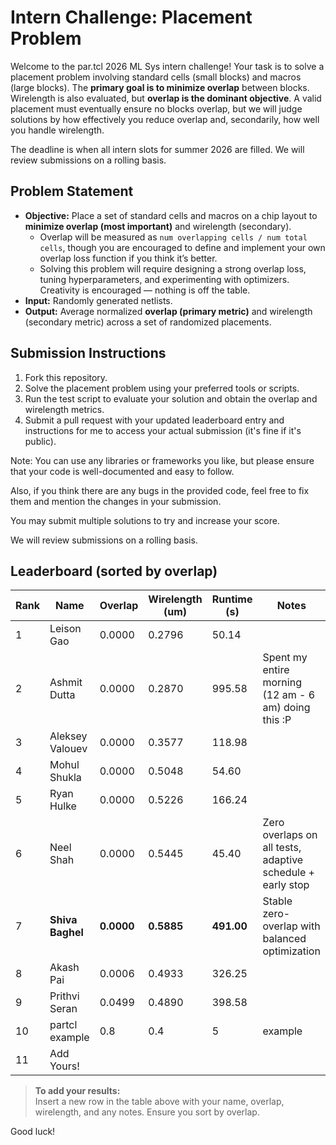 # Intern Challenge: Placement Problem

Welcome to the par.tcl 2026 ML Sys intern challenge! Your task is to solve a placement problem involving standard cells (small blocks) and macros (large blocks). The **primary goal is to minimize overlap** between blocks. Wirelength is also evaluated, but **overlap is the dominant objective**. A valid placement must eventually ensure no blocks overlap, but we will judge solutions by how effectively you reduce overlap and, secondarily, how well you handle wirelength.

The deadline is when all intern slots for summer 2026 are filled. We will review submissions on a rolling basis.

## Problem Statement

- **Objective:** Place a set of standard cells and macros on a chip layout to **minimize overlap (most important)** and wirelength (secondary).  
  - Overlap will be measured as `num overlapping cells / num total cells`, though you are encouraged to define and implement your own overlap loss function if you think it’s better.  
  - Solving this problem will require designing a strong overlap loss, tuning hyperparameters, and experimenting with optimizers. Creativity is encouraged — nothing is off the table.  
- **Input:** Randomly generated netlists.  
- **Output:** Average normalized **overlap (primary metric)** and wirelength (secondary metric) across a set of randomized placements.  

## Submission Instructions

1. Fork this repository.  
2. Solve the placement problem using your preferred tools or scripts.  
3. Run the test script to evaluate your solution and obtain the overlap and wirelength metrics.  
4. Submit a pull request with your updated leaderboard entry and instructions for me to access your actual submission (it's fine if it's public).  

Note: You can use any libraries or frameworks you like, but please ensure that your code is well-documented and easy to follow.  

Also, if you think there are any bugs in the provided code, feel free to fix them and mention the changes in your submission.  

You may submit multiple solutions to try and increase your score.

We will review submissions on a rolling basis. 


## Leaderboard (sorted by overlap)

| Rank | Name             | Overlap    | Wirelength (um) | Runtime (s) | Notes                                                      |
| ---- | ---------------- | ---------- | --------------- | ----------- | ---------------------------------------------------------- |
| 1    | Leison Gao       | 0.0000     | 0.2796          | 50.14       |                                                            |
| 2    | Ashmit Dutta     | 0.0000     | 0.2870          | 995.58      | Spent my entire morning (12 am - 6 am) doing this :P       |
| 3    | Aleksey Valouev  | 0.0000     | 0.3577          | 118.98      |                                                            |
| 4    | Mohul Shukla     | 0.0000     | 0.5048          | 54.60       |                                                            |
| 5    | Ryan Hulke       | 0.0000     | 0.5226          | 166.24      |                                                            |
| 6    | Neel Shah        | 0.0000     | 0.5445          | 45.40       | Zero overlaps on all tests, adaptive schedule + early stop |
| 7    | **Shiva Baghel** | **0.0000** | **0.5885**      | **491.00**  | Stable zero-overlap with balanced optimization             |
| 8    | Akash Pai        | 0.0006     | 0.4933          | 326.25      |                                                            |
| 9    | Prithvi Seran    | 0.0499     | 0.4890          | 398.58      |                                                            |
| 10   | partcl example   | 0.8        | 0.4             | 5           | example                                                    |
| 11   | Add Yours!       |            |                 |             |                                                            |


> **To add your results:**  
> Insert a new row in the table above with your name, overlap, wirelength, and any notes. Ensure you sort by overlap.

Good luck!
